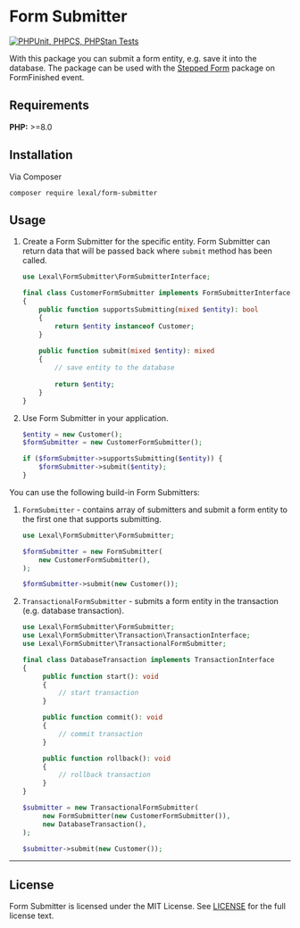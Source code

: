 # Form Submitter

[![PHPUnit, PHPCS, PHPStan Tests](https://github.com/lexalium/form-submitter/actions/workflows/tests.yml/badge.svg)](https://github.com/lexalium/form-submitter/actions/workflows/tests.yml)

With this package you can submit a form entity, e.g. save it into the database. The package can be used with the
[Stepped Form](https://github.com/lexalium/stepped-form) package on FormFinished event.

## Requirements

**PHP:** >=8.0

## Installation

Via Composer

```
composer require lexal/form-submitter
```

## Usage

1. Create a Form Submitter for the specific entity. Form Submitter can return data that will be passed back where
   `submit` method has been called.
   ```php
   use Lexal\FormSubmitter\FormSubmitterInterface;
   
   final class CustomerFormSubmitter implements FormSubmitterInterface
   {
       public function supportsSubmitting(mixed $entity): bool
       {
           return $entity instanceof Customer;
       }
       
       public function submit(mixed $entity): mixed
       {
           // save entity to the database
           
           return $entity;
       }
   }
   ```

2. Use Form Submitter in your application.
   ```php
   $entity = new Customer();
   $formSubmitter = new CustomerFormSubmitter();
   
   if ($formSubmitter->supportsSubmitting($entity)) {
       $formSubmitter->submit($entity);
   }
   ```

You can use the following build-in Form Submitters:
1. `FormSubmitter` - contains array of submitters and submit a form entity to the first one that supports submitting.
   ```php
   use Lexal\FormSubmitter\FormSubmitter;

   $formSubmitter = new FormSubmitter(
       new CustomerFormSubmitter(),
   );

   $formSubmitter->submit(new Customer());
   ```

2. `TransactionalFormSubmitter` - submits a form entity in the transaction (e.g. database transaction).
   ```php
   use Lexal\FormSubmitter\FormSubmitter;
   use Lexal\FormSubmitter\Transaction\TransactionInterface;
   use Lexal\FormSubmitter\TransactionalFormSubmitter;

   final class DatabaseTransaction implements TransactionInterface
   {
        public function start(): void
        {
            // start transaction
        }

        public function commit(): void
        {
            // commit transaction
        }

        public function rollback(): void
        {
            // rollback transaction
        }
   }

   $submitter = new TransactionalFormSubmitter(
        new FormSubmitter(new CustomerFormSubmitter()),
        new DatabaseTransaction(),
   );

   $submitter->submit(new Customer());
   ```

---

## License

Form Submitter is licensed under the MIT License. See [LICENSE](LICENSE) for the full license text.
